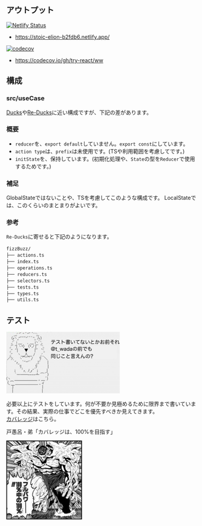 ## アウトプット

[![Netlify Status](https://api.netlify.com/api/v1/badges/6b27c592-08c9-4110-9f87-6b564787be0e/deploy-status)](https://app.netlify.com/sites/stoic-elion-b2fdb6/deploys)
- https://stoic-elion-b2fdb6.netlify.app/

[![codecov](https://codecov.io/gh/try-react/ww/branch/master/graph/badge.svg)](https://codecov.io/gh/try-react/ww)
- https://codecov.io/gh/try-react/ww


## 構成

### src/useCase

[Ducks](https://github.com/erikras/ducks-modular-redux)や[Re-Ducks](https://github.com/alexnm/re-ducks)に近い構成ですが、下記の差があります。

### 概要

- `reducer`を、`export default`していません。`export const`にしています。
- `action type`は、`prefix`は未使用です。(TSや利用範囲を考慮してです。)
- `initState`を、保持しています。(初期化処理や、`State`の型を`Reducer`で使用するためです。)

### 補足

GlobalStateではないことや、TSを考慮してこのような構成です。
LocalStateでは、このくらいのまとまりがよいです。

### 参考

`Re-Ducks`に寄せると下記のようになります。

```bash
fizzBuzz/
├── actions.ts
├── index.ts
├── operations.ts
├── reducers.ts
├── selectors.ts
├── tests.ts
├── types.ts
├── utils.ts
```

## テスト

<div><img src="https://github.com/try-react/ww/blob/master/doc/a.jpg?raw=true" width=300></div>

必要以上にテストをしています。何が不要か見極めるために限界まで書いています。その結果、実際の仕事でどこを優先すべきか見えてきます。  
[カバレッジ](https://codecov.io/gh/try-react/ww)はこちら。

戸愚呂・弟「カバレッジは、100%を目指す」  

<div><img src="https://github.com/try-react/ww/blob/master/doc/b.jpg?raw=true" width=200></div>
